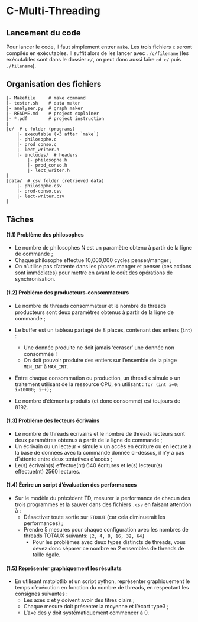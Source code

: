 # C-Multi-Threading

## Lancement du code
Pour lancer le code, il faut simplement entrer `make`. Les trois fichiers `c` seront compilés en exécutables. Il suffit alors de les lancer avec `./c/filename` (les exécutables sont dans le dossier `c/`, on peut donc aussi faire `cd c/` puis `./filename`). 

## Organisation des fichiers
```
|- Makefile     # make command
|- tester.sh    # data maker
|- analyser.py  # graph maker
|- README.md    # project explainer
|- *.pdf        # project instruction
|
|c/  # c folder (programs)
    |- executable (×3 after `make`)
    |- philosophe.c
    |- prod_conso.c
    |- lect_writer.h
    |- includes/  # headers
        |- philosophe.h
        |- prod_conso.h
        |- lect_writer.h
| 
|data/  # csv folder (retrieved data)
    |- philosophe.csv
    |- prod-conso.csv
    |- lect-writer.csv
|
```


## Tâches
#### (1.1) Problème des philosophes
- Le nombre de philosophes N est un paramètre obtenu à partir de la ligne de commande ;
- Chaque philosophe effectue 10,000,000 cycles penser/manger ;
- On n’utilise pas d’attente dans les phases manger et penser (ces actions sont immédiates) pour mettre en avant le coût des opérations de synchronisation.

#### (1.2) Problème des producteurs-consommateurs
- Le nombre de threads consommateur et le nombre de threads producteurs sont deux paramètres obtenus à partir de la ligne de commande ;

- Le buffer est un tableau partagé de 8 places, contenant des entiers (`int`) : 
    - Une donnée produite ne doit jamais ‘écraser’ une donnée non consommée !
    - On doit pouvoir produire des entiers sur l’ensemble de la plage `MIN_INT` à `MAX_INT`.

- Entre chaque consommation ou production, un thread « simule » un traitement utilisant de la ressource CPU, en utilisant : `for (int i=0; i<10000; i++);`
- Le nombre d’éléments produits (et donc consommé) est toujours de 8192.

#### (1.3) Problème des lecteurs écrivains
- Le nombre de threads écrivains et le nombre de threads lecteurs sont deux paramètres obtenus à partir de la ligne de commande ;
- Un écrivain ou un lecteur « simule » un accès en écriture ou en lecture à la base de données avec la commande donnée ci-dessus, il n’y a pas d’attente entre deux tentatives d’accès ;
- Le(s) écrivain(s) effectue(nt) 640 écritures et le(s) lecteur(s) effectue(nt) 2560 lectures.

#### (1.4) Écrire un script d’évaluation des performances
- Sur le modèle du précédent TD, mesurer la performance de chacun des trois programmes et la sauver dans des fichiers `.csv` en faisant attention à :
    - Désactiver toute sortie sur `STDOUT` (car cela diminuerait les performances) ;
    - Prendre 5 mesures pour chaque configuration avec les nombres de threads TOTAUX suivants: `[2, 4, 8, 16, 32, 64]`
        - Pour les problèmes avec deux types distincts de threads, vous devez donc séparer ce nombre en 2 ensembles de threads de taille égale.


#### (1.5) Représenter graphiquement les résultats

- En utilisant matplotlib et un script python, représenter graphiquement le temps d’exécution en fonction du nombre de threads, en respectant les consignes suivantes :
    - Les axes x et y doivent avoir des titres clairs ;
    - Chaque mesure doit présenter la moyenne et l’écart type3 ;
    - L’axe des y doit systématiquement commencer à 0.

